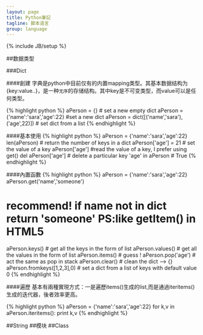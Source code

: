 ```yaml
---
layout: page
title: Python筆記
tagline: 脚本语言
group: language
---
```

{% include JB/setup %}

##数据类型

###Dict

####創建
字典是python中目前仅有的内置mapping类型。其基本数据结构为{key:value..}，是一种`无序`的存储结构。其中key是不可变类型，而value可以是任何类型。

{% highlight python %}
aPerson = {} # set a new empty dict
aPerson = {'name':'sara','age':22} #set a new dict
aPerson = dict([('name','sara'),('age',22)]) # set dict from a list
{% endhighlight %}

####基本使用
{% highlight python %}
aPerson = {'name':'sara','age':22}
len(aPerson) # return the number of keys in a dict
aPerson['age'] = 21 # set the value of a key
aPerson['age'] #read the value of a key, I prefer using get()
del aPerson['age'] # delete a particular key
'age' in aPerson # True
{% endhighlight %}

####內置函數
{% highlight python %}
aPerson = {'name':'sara','age':22}
aPerson.get('name','someone') 
# recommend! if name not in dict return 'someone'  PS:like getItem() in HTML5
aPerson.keys() # get all the keys in the form of list
aPerson.values() # get all the values in the form of list
aPerson.items() # guess !
aPerson.pop('age') # act the same as pop in stack
aPerson.clear() # clean the dict --> {}
aPerson.fromkeys([1,2,3],0) # set a dict from a list of keys with default value 0
{% endhighlight %}

####遍歷
基本有兩種實現方式：一是遍歷items()生成的list,而是通過iteritems()生成的迭代器，後者效率更高。

{% highlight python %}
aPerson = {'name':'sara','age':22}
for k,v in aPerson.iteritems():
    print k,v
{% endhighlight %}




##String
##模块
##Class